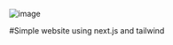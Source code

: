 ![image](https://user-images.githubusercontent.com/71339190/187327343-bc4891d9-7c69-4b6b-9308-90cea731b6f3.png)

#Simple website using next.js and tailwind
